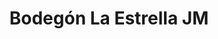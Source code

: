---
title: "Bodegón La Estrella JM"
url: /ciudad-guayana-puerto-ordaz/bodegon-la-estrella-jm-avenida-paseo-caroni/
shop: comodidad
---